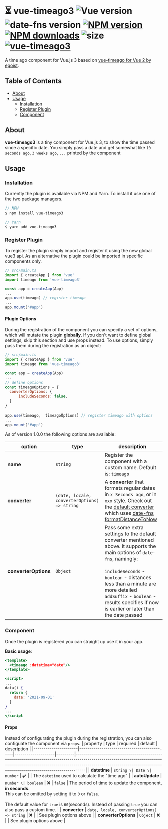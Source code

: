 # ⏳ vue-timeago3 ![Vue version](https://img.shields.io/badge/vue-3.2.6-brightgreen.svg) ![date-fns version](https://img.shields.io/npm/dependency-version/vue-timeago3/date-fns) [![NPM version](https://img.shields.io/npm/v/vue-timeago3.svg)](https://npmjs.com/package/vue-timeago3) [![NPM downloads](https://img.shields.io/npm/dm/vue-timeago3.svg)](https://npmjs.com/package/vue-timeago3) ![size](https://img.shields.io/bundlephobia/min/vue-timeago3) [![vue-timeago3](https://circleci.com/gh/MrDeerly/vue-timeago3.svg?style=svg)](https://circleci.com/gh/MrDeerly/vue-timeago3)

A time ago component for Vue.js 3 based on [vue-timeago for Vue 2 by egoist](https://github.com/egoist/vue-timeago).

## Table of Contents
- [About](#sectionAbout)
- [Usage](#sectionUsage)
  - [Installation](#sectionInstall)
  - [Register Plugin](#sectionRegister)
  - [Component](#sectionComponent)

## About
<a name="sectionAbout"/>

**vue-timeago3** is a tiny component for Vue.js 3, to show the time passed since a specific date. You simply pass a date and get somewhat like `10 seconds ago`, `3 weeks ago`, `...` printed by the component

## Usage
<a name="sectionUsage"/>

### Installation
<a name="sectionInstall"/>
Currently the plugin is available via NPM and Yarn. To install it use one of the two package managers.

```javascript
// NPM
$ npm install vue-timeago3

// Yarn
$ yarn add vue-timeago3
```

### Register Plugin
To register the plugin simply import and register it using the new global vue3 api. As an alternative the plugin could be imported in specific components only.

<a name="sectionRegister"/>

```javascript
// src/main.ts
import { createApp } from 'vue'
import timeago from 'vue-timeago3'

const app = createApp(App)
...
app.use(timeago) // register timeago
...
app.mount('#app')
```

#### Plugin Options
During the registration of the component you can specify a set of options, which will mutate the plugin **globally**. If you don't want to define global settings, skip this section and use props instead. To use options, simply pass them during the registration as an object:

```javascript
// src/main.ts
import { createApp } from 'vue'
import timeago from 'vue-timeago3'

const app = createApp(App)
...
// define options
const timeagoOptions = {
  converterOptions: {
      includeSeconds: false,
  }
}  
  
app.use(timeago,  timeagoOptions) // register timeago with options
...
app.mount('#app')
```
As of version 1.0.0 the following options are available: 

| option               | type                                         | description                                                                                                                                                                                                                                                                                                            |
|----------------------|----------------------------------------------|------------------------------------------------------------------------------------------------------------------------------------------------------------------------------------------------------------------------------------------------------------------------------------------------------------------------|
| **name**             | `string`                                     | Register the component with a custom name. Default is: `timeago`                                                                                                                                                                                                                                                       |
| **converter**        | `(date, locale, converterOptions) => string` | A **converter** that formats regular dates in `x Seconds ago`, or in `xxx` style. Check out the [default converter](ahttps://github.com/MrDeerly/vue-timeago3/blob/master/src/converter.js) which uses [date-fns formatDistanceToNow](https://date-fns.org/v2.24.0/docs/formatDistanceToNow)                           |
| **converterOptions** | `Object`                                     | Pass some extra settings to the default converter mentioned above. It supports the main options of `date-fns`, namingly:   <br/><br/>  `includeSeconds` - `boolean` - distances less than a minute are more detailed </br> `addSuffix` - `boolean` - results specifies if now is earlier or later than the date passed |

### Component
<a name="sectionComponent"/>

Once the plugin is registered you can straight up use it in your app.

**Basic usage**: 
```jsx
<template>
  <timeago :datetime="date"/>
</template>

<script>
...
data() {
  return {
    date: '2021-09-01'
  }
}
...
</script
```
#### Props
Instead of configurating the plugin during the registration, you can also configuate the component via `props`.
| property             | type                                        | required           | default | description                                                                                                                                                                                                                                   |
|----------------------|---------------------------------------------|--------------------|---------|-----------------------------------------------------------------------------------------------------------------------------------------------------------------------------------------------------------------------------------------------|
| **datetime**         | `string \| Date \| number`                  | :heavy_check_mark: |         | The `datetime` used to calculate the "time ago"                                                                                                                                                                                               |
| **autoUpdate**       | `number \| boolean`                         |         :x:        | `false` | The period of time to update the component, **in seconds**. <br/> This can be omitted by setting it to `0` or `false`. <br/> <br/>  The default value for `true` is `60`(seconds). Instead of passing `true` you can also pass a custom time. |
| **converter**        | `date, locale, converterOptions) => string` |         :x:        |         | See plugin options above                                                                                                                                                                                                                      |
| **converterOptions** | `Object`                                    |         :x:        |         | See plugin options above                                                                                                                                                                                                                      |
